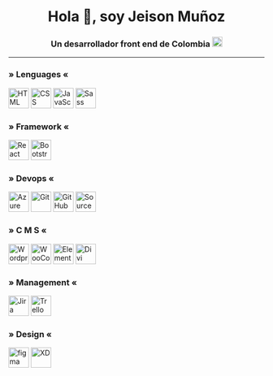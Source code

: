 <h1 align="center">Hola 👋, soy Jeison Muñoz</h1>
<h3 align="center">
  Un desarrollador front end  de Colombia  <img width="20px" src="https://cdn-icons-png.flaticon.com/512/203/203041.png" atl="colombia flag">
</h3>
<hr>
<h3 align="left">» Lenguages «</h3>
<p align="left">
      <img
      src="https://cdn-icons-png.flaticon.com/512/1051/1051277.png"
      alt="HTML"
      width="40"
      height="40 "
      />
      <img
      src="https://cdn-icons-png.flaticon.com/512/732/732190.png"
      alt="CSS"
      width="40"
      height="40"
      />
      <img
      src="https://cdn.worldvectorlogo.com/logos/javascript-1.svg"
      alt="JavaScript"
      width="40"
      height="40"
      />
      <img
        src="https://www.vectorlogo.zone/logos/sass-lang/sass-lang-icon.svg"
        alt="Sass"
        width="40"
        height="40"
      />
</p>
<h3 align="left">» Framework «</h3>
 <p align="left">
<img
  src="https://cdn.worldvectorlogo.com/logos/react-2.svg"
  alt="React"
  width="40"
  height="40"
/>
<img
  src="https://cdn-icons-png.flaticon.com/512/5968/5968672.png"
  alt="Bootstrap"
  width="40"
  height="40"
/>
</p>
<h3 align="left">» Devops «</h3>
 <p align="left">
<img
  src="https://www.vectorlogo.zone/logos/microsoft_azure/microsoft_azure-icon.svg"
  alt="Azure"
  width="40"
  height="40"
/>   <img
  src="https://www.vectorlogo.zone/logos/git-scm/git-scm-icon.svg"
  alt="Git"
  width="40"
  height="40"
/>
<img
  src="https://cdn-icons.flaticon.com/png/512/4494/premium/4494749.png?token=exp=1661187175~hmac=d9250d87760c4f3d3d0f26dba92435df"
  alt="GitHub"
  width="40"
  height="40"
/>
<img
  src="https://static.macupdate.com/products/35643/m/sourcetree-logo.png?v=1658322337"
  alt="SourceTree"
  width="40"
  height="40"
/>

</P>
<h3 align="left">» C M S «</h3>
 <p align="left">
<img
  src="https://cdn.worldvectorlogo.com/logos/wordpress-icon-1.svg"
  alt="Wordpress"
  width="40"
  height="40"
/>   <img
  src="https://cdn.worldvectorlogo.com/logos/woocommerce.svg"
  alt="WooCommerce"
  width="40"
  height="40"
/>   <img
  src="https://cdn-icons-png.flaticon.com/512/5968/5968699.png"
  alt="Elementor"
  width="40"
  height="40"
/>
<img
  src="https://www.cursowp-online.com//wp-content/uploads/2019/09/logo-divi-512px.png"
  alt="Divi"
  width="40"
  height="40"
/>
</p>
<h3 align="left">» Management «</h3>
 <p align="left">
<img
  src="https://cdn.worldvectorlogo.com/logos/jira-3.svg"
  alt="Jira"
  width="40"
  height="40"
/>   <img
  src="https://cdn.worldvectorlogo.com/logos/trello.svg"
  alt="Trello"
  width="40"
  height="40"
/>
</p>
<h3 align="left">» Design «</h3>
 <p align="left">
<img
  src="https://www.vectorlogo.zone/logos/figma/figma-icon.svg"
  alt="figma"
  width="40"
  height="40"
/>   <img
  src="https://cdn.worldvectorlogo.com/logos/adobe-xd-2.svg"
  alt="XD"
  width="40"
  height="40"
/>
</p>
